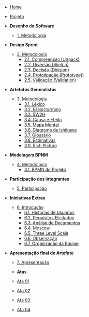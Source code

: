 <!-- docs/_sidebar.md -->

- [Home](/#)

- [Projeto](Projeto/Projeto.md)

- **Desenho do Software**
  - [1. Metodologia](desenhoDoSoftware/metodologiaDesenho.md)

- **Design Sprint**
  - [2. Metodologia](designSprint/metodologiaSprint.md)
    - [2.1. Compreensão (Unpack) ](designSprint/compreensao.md)
    - [2.2. Diversão (Sketch) ](designSprint/diversao.md)
    - [2.3. Decisão (Dicision) ](designSprint/decisao.md)
    - [2.4. Prototipação (Prototype)) ](designSprint/prototipacao.md)
    - [2.5. Validação (Validation) ](designSprint/validacao.md)

- **Artefatos Generalistas**
  - [3. Metodologia](artefatosGeneralistas/metodologiaArtefatosGeneralistas.md)
    - [3.1. Léxico](artefatosGeneralistas/lexicos.md)
    - [3.2. Brainstorming](artefatosGeneralistas/brainstorming.md)
    - [3.3. 5W2H](artefatosGeneralistas/5w2h.md)
    - [3.4. Causa e Efeito](artefatosGeneralistas/causaEfeito.md)
    - [3.5. Mapa Mental](artefatosGeneralistas/mapaMental.md)
    - [3.6. Diagrama de Ishikawa](artefatosGeneralistas/ishikawa.md)
    - [3.7. Glossário](artefatosGeneralistas/glossario.md)
    - [3.8. Estimativas](artefatosGeneralistas/estimativas.md)
    - [3.9. Rich Picture](artefatosGeneralistas/richPicture.md)

- **Modelagem BPNM**
  - [4. Metodologia](bpmn/metodologiaBpmn.md)
      - [4.1. BPMN do Projeto](bpmn/modelagemBpmn.md)

- **Participação dos Integrantes**
  - [5. Participação](participacaoIntegrantes/integrantes.md)

- **Iniciativas Extras**
  - [6. Introdução](iniciativasExtras/introducao.md)
      - [6.1. Histórias de Usuários](iniciativasExtras/historias.md)
      - [6.2. Requisitos Elicitados](iniciativasExtras/requisitosElicitados.md)
      - [6.3. Análise de Documentos](iniciativasExtras/analiseDeDocumentos.md)
      - [6.4. Moscow](iniciativasExtras/moscow.md)
      - [6.5. Three Level Scale](iniciativasExtras/threeLevel.md)
      - [6.6. Observação](iniciativasExtras/treeLevel.md)
      - [6.7. Organização da Equipe](participacaoIntegrantes/scrumAdaptado.md)

- **Apresentação final do Artefato**
  - [7. Apresentação](apresentacao/apresentacao.md)

  - **Atas**
  - [Ata 01](atas/ata1.md)
  - [Ata 02](atas/ata2.md)
  - [Ata 03](atas/ata3.md)
  - [Ata 04](atas/ata4.md)
